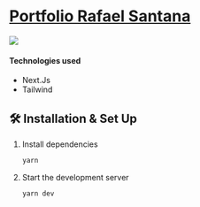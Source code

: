 # [Portfolio Rafael Santana](https://rafaelsantana.dev/)

<img src="https://rafaelsantana.dev/img/index.webp" />

#### Technologies used

- Next.Js
- Tailwind

## 🛠 Installation & Set Up

1. Install dependencies

   ```sh
   yarn
   ```

2. Start the development server

   ```sh
   yarn dev
   ```
